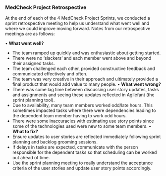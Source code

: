 ### MedCheck Project Retrospective
At the end of each of the 4 MedCheck Project Sprints, we conducted a sprint retrospective meeting to help us understand what went well and where we could improve moving forward.  Notes from our retrospective meetings are as follows:

• **What went well?**
  - The team ramped up quickly and was enthusiastic about getting started.
  - There were no ‘slackers’ and each member went above and beyond their assigned tasks.
  - The team challenged each other, provided constructive feedback and communicated effectively and often.
  - The team was very creative in their approach and ultimately provided a final product that would add value to many people.
• **What went wrong?**
  - There was some lag time between discussing user story updates, tasks and assignments and seeing these updates reflected in Agilefant (the sprint planning tool).
  - Due to availability, many team members worked odd/late hours.  This sometimes impacted tasks where there were dependencies leading to the dependent team member having to work odd hours.
  - There were some inaccuracies with estimating use story points since some of the technologies used were new to some team members.
• **What to fix?**
  - Ensure updates to user stories are reflected immediately following sprint planning and backlog grooming sessions.
  - If delays in tasks are expected, communicate with the person responsible for the dependent tasks so that scheduling can be worked out ahead of time.
  - Use the sprint planning meeting to really understand the acceptance criteria of the user stories and update user story points accordingly.

